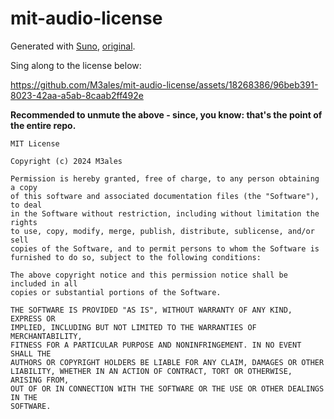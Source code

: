 # mit-audio-license

Generated with [Suno](https://suno.com/), [original](https://suno.com/song/e1a19ebc-2722-4128-994a-4e8df33a5fba).

Sing along to the license below:

https://github.com/M3ales/mit-audio-license/assets/18268386/96beb391-8023-42aa-a5ab-8caab2ff492e


**Recommended to unmute the above - since, you know: that's the point of the entire repo.**

```
MIT License

Copyright (c) 2024 M3ales

Permission is hereby granted, free of charge, to any person obtaining a copy
of this software and associated documentation files (the "Software"), to deal
in the Software without restriction, including without limitation the rights
to use, copy, modify, merge, publish, distribute, sublicense, and/or sell
copies of the Software, and to permit persons to whom the Software is
furnished to do so, subject to the following conditions:

The above copyright notice and this permission notice shall be included in all
copies or substantial portions of the Software.

THE SOFTWARE IS PROVIDED "AS IS", WITHOUT WARRANTY OF ANY KIND, EXPRESS OR
IMPLIED, INCLUDING BUT NOT LIMITED TO THE WARRANTIES OF MERCHANTABILITY,
FITNESS FOR A PARTICULAR PURPOSE AND NONINFRINGEMENT. IN NO EVENT SHALL THE
AUTHORS OR COPYRIGHT HOLDERS BE LIABLE FOR ANY CLAIM, DAMAGES OR OTHER
LIABILITY, WHETHER IN AN ACTION OF CONTRACT, TORT OR OTHERWISE, ARISING FROM,
OUT OF OR IN CONNECTION WITH THE SOFTWARE OR THE USE OR OTHER DEALINGS IN THE
SOFTWARE.
```
